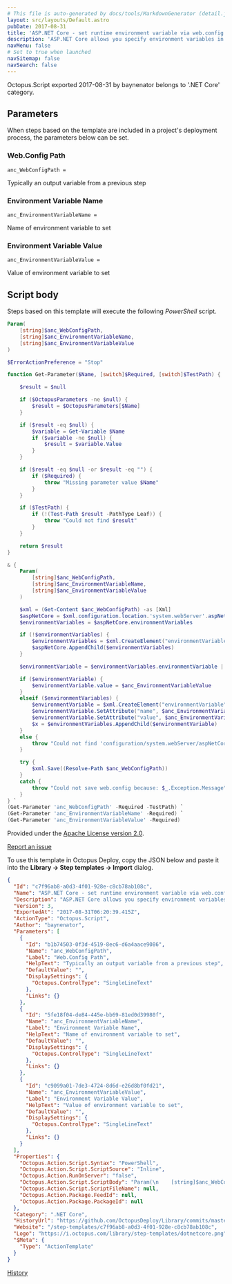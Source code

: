 ```yaml
---
# This file is auto-generated by docs/tools/MarkdownGenerator (detail.js)
layout: src/layouts/Default.astro
pubDate: 2017-08-31
title: 'ASP.NET Core - set runtime environment variable via web.config'
description: 'ASP.NET Core allows you specify environment variables in web.config - https://docs.microsoft.com/en-us/aspnet/core/hosting/aspnet-core-module#set-environment-variables'
navMenu: false
# Set to true when launched
navSitemap: false
navSearch: false
---
```


Octopus.Script exported 2017-08-31 by baynenator belongs to '.NET Core' category.

## Parameters

When steps based on the template are included in a project's deployment process, the parameters below can be set.


<div class="param">

### Web.Config Path

`anc_WebConfigPath = `

Typically an output variable from a previous step

</div>
        
<div class="param">

### Environment Variable Name

`anc_EnvironmentVariableName = `

Name of environment variable to set

</div>
        
<div class="param">

### Environment Variable Value

`anc_EnvironmentVariableValue = `

Value of environment variable to set

</div>
        

## Script body

Steps based on this template will execute the following *PowerShell* script.

```powershell
Param(
    [string]$anc_WebConfigPath,
    [string]$anc_EnvironmentVariableName,
    [string]$anc_EnvironmentVariableValue
)

$ErrorActionPreference = "Stop"

function Get-Parameter($Name, [switch]$Required, [switch]$TestPath) {

    $result = $null

    if ($OctopusParameters -ne $null) {
        $result = $OctopusParameters[$Name]
    }

    if ($result -eq $null) {
        $variable = Get-Variable $Name
        if ($variable -ne $null) {
            $result = $variable.Value
        }
    }

    if ($result -eq $null -or $result -eq "") {
        if ($Required) {
            throw "Missing parameter value $Name"
        }
    }

    if ($TestPath) {
        if (!(Test-Path $result -PathType Leaf)) {
            throw "Could not find $result"
        }
    }

    return $result
}

& {
    Param(
        [string]$anc_WebConfigPath,
        [string]$anc_EnvironmentVariableName,
        [string]$anc_EnvironmentVariableValue
    )

    $xml = (Get-Content $anc_WebConfigPath) -as [Xml]
    $aspNetCore = $xml.configuration.location.'system.webServer'.aspNetCore
    $environmentVariables = $aspNetCore.environmentVariables

    if (!$environmentVariables) {
        $environmentVariables = $xml.CreateElement("environmentVariables");
        $aspNetCore.AppendChild($environmentVariables)
    }

    $environmentVariable = $environmentVariables.environmentVariable | Where-Object {$_.name -eq $anc_EnvironmentVariableName}

    if ($environmentVariable) {
        $environmentVariable.value = $anc_EnvironmentVariableValue
    }
    elseif ($environmentVariables) {
        $environmentVariable = $xml.CreateElement("environmentVariable");
        $environmentVariable.SetAttribute("name", $anc_EnvironmentVariableName);
        $environmentVariable.SetAttribute("value", $anc_EnvironmentVariableValue);
        $x = $environmentVariables.AppendChild($environmentVariable)
    }
    else {
        throw "Could not find 'configuration/system.webServer/aspNetCore/environmentVariables' element in web.config"
    }

    try {
        $xml.Save((Resolve-Path $anc_WebConfigPath))
    }
    catch {
        throw "Could not save web.config because: $_.Exception.Message"
    }
} `
(Get-Parameter 'anc_WebConfigPath' -Required -TestPath) `
(Get-Parameter 'anc_EnvironmentVariableName' -Required) `
(Get-Parameter 'anc_EnvironmentVariableValue' -Required)

```

Provided under the [Apache License version 2.0](https://github.com/OctopusDeploy/Library/blob/master/LICENSE.txt).

[Report an issue](https://github.com/OctopusDeploy/Library/issues/new?assignees=&labels=&projects=&template=bug-report.yml&title=Issue%20with%20ASP.NET%20Core%20-%20set%20runtime%20environment%20variable%20via%20web.config&step-template=ASP.NET%20Core%20-%20set%20runtime%20environment%20variable%20via%20web.config)

<div class="get-json">

To use this template in Octopus Deploy, copy the JSON below and paste it into the **Library → Step templates → Import** dialog.

```json
{
  "Id": "c7f96ab8-a0d3-4f01-928e-c8cb78ab108c",
  "Name": "ASP.NET Core - set runtime environment variable via web.config",
  "Description": "ASP.NET Core allows you specify environment variables in web.config - https://docs.microsoft.com/en-us/aspnet/core/hosting/aspnet-core-module#set-environment-variables",
  "Version": 3,
  "ExportedAt": "2017-08-31T06:20:39.415Z",
  "ActionType": "Octopus.Script",
  "Author": "baynenator",
  "Parameters": [
    {
      "Id": "b1b74503-0f3d-4519-8ec6-d6a4aace9086",
      "Name": "anc_WebConfigPath",
      "Label": "Web.Config Path",
      "HelpText": "Typically an output variable from a previous step",
      "DefaultValue": "",
      "DisplaySettings": {
        "Octopus.ControlType": "SingleLineText"
      },
      "Links": {}
    },
    {
      "Id": "5fe18f04-de84-445e-bb69-81ed0d39980f",
      "Name": "anc_EnvironmentVariableName",
      "Label": "Environment Variable Name",
      "HelpText": "Name of environment variable to set",
      "DefaultValue": "",
      "DisplaySettings": {
        "Octopus.ControlType": "SingleLineText"
      },
      "Links": {}
    },
    {
      "Id": "c9099a01-7de3-4724-8d6d-e26d8bf0fd21",
      "Name": "anc_EnvironmentVariableValue",
      "Label": "Environment Variable Value",
      "HelpText": "Value of environment variable to set",
      "DefaultValue": "",
      "DisplaySettings": {
        "Octopus.ControlType": "SingleLineText"
      },
      "Links": {}
    }
  ],
  "Properties": {
    "Octopus.Action.Script.Syntax": "PowerShell",
    "Octopus.Action.Script.ScriptSource": "Inline",
    "Octopus.Action.RunOnServer": "false",
    "Octopus.Action.Script.ScriptBody": "Param(\n    [string]$anc_WebConfigPath,\n    [string]$anc_EnvironmentVariableName,\n    [string]$anc_EnvironmentVariableValue\n)\n\n$ErrorActionPreference = \"Stop\"\n\nfunction Get-Parameter($Name, [switch]$Required, [switch]$TestPath) {\n\n    $result = $null\n\n    if ($OctopusParameters -ne $null) {\n        $result = $OctopusParameters[$Name]\n    }\n\n    if ($result -eq $null) {\n        $variable = Get-Variable $Name\n        if ($variable -ne $null) {\n            $result = $variable.Value\n        }\n    }\n\n    if ($result -eq $null -or $result -eq \"\") {\n        if ($Required) {\n            throw \"Missing parameter value $Name\"\n        }\n    }\n\n    if ($TestPath) {\n        if (!(Test-Path $result -PathType Leaf)) {\n            throw \"Could not find $result\"\n        }\n    }\n\n    return $result\n}\n\n& {\n    Param(\n        [string]$anc_WebConfigPath,\n        [string]$anc_EnvironmentVariableName,\n        [string]$anc_EnvironmentVariableValue\n    )\n\n    $xml = (Get-Content $anc_WebConfigPath) -as [Xml]\n    $aspNetCore = $xml.configuration.location.'system.webServer'.aspNetCore\n    $environmentVariables = $aspNetCore.environmentVariables\n\n    if (!$environmentVariables) {\n        $environmentVariables = $xml.CreateElement(\"environmentVariables\");\n        $aspNetCore.AppendChild($environmentVariables)\n    }\n\n    $environmentVariable = $environmentVariables.environmentVariable | Where-Object {$_.name -eq $anc_EnvironmentVariableName}\n\n    if ($environmentVariable) {\n        $environmentVariable.value = $anc_EnvironmentVariableValue\n    }\n    elseif ($environmentVariables) {\n        $environmentVariable = $xml.CreateElement(\"environmentVariable\");\n        $environmentVariable.SetAttribute(\"name\", $anc_EnvironmentVariableName);\n        $environmentVariable.SetAttribute(\"value\", $anc_EnvironmentVariableValue);\n        $x = $environmentVariables.AppendChild($environmentVariable)\n    }\n    else {\n        throw \"Could not find 'configuration/system.webServer/aspNetCore/environmentVariables' element in web.config\"\n    }\n\n    try {\n        $xml.Save((Resolve-Path $anc_WebConfigPath))\n    }\n    catch {\n        throw \"Could not save web.config because: $_.Exception.Message\"\n    }\n} `\n(Get-Parameter 'anc_WebConfigPath' -Required -TestPath) `\n(Get-Parameter 'anc_EnvironmentVariableName' -Required) `\n(Get-Parameter 'anc_EnvironmentVariableValue' -Required)\n",
    "Octopus.Action.Script.ScriptFileName": null,
    "Octopus.Action.Package.FeedId": null,
    "Octopus.Action.Package.PackageId": null
  },
  "Category": ".NET Core",
  "HistoryUrl": "https://github.com/OctopusDeploy/Library/commits/master/step-templates//opt/buildagent/work/75443764cd38076d/step-templates/aspnetcore-set-environment-variable.json",
  "Website": "/step-templates/c7f96ab8-a0d3-4f01-928e-c8cb78ab108c",
  "Logo": "https://i.octopus.com/library/step-templates/dotnetcore.png",
  "$Meta": {
    "Type": "ActionTemplate"
  }
}
```

[History](https://github.com/OctopusDeploy/Library/commits/master/step-templates/https://github.com/OctopusDeploy/Library/commits/master/step-templates//opt/buildagent/work/75443764cd38076d/step-templates/aspnetcore-set-environment-variable.json)

</div>
